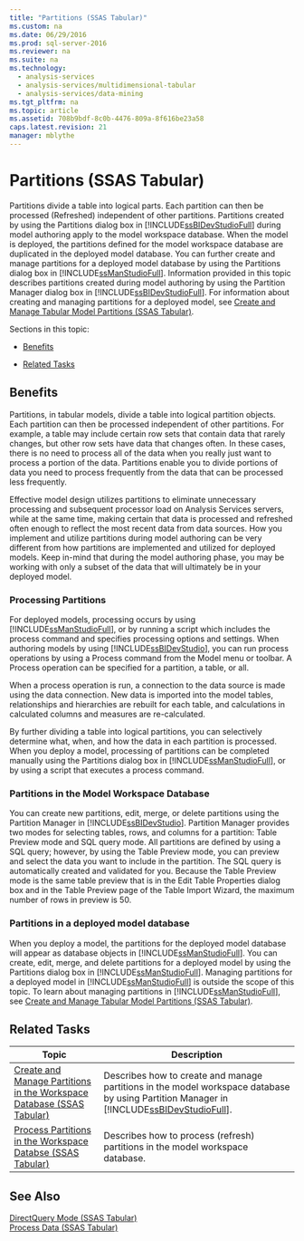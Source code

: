 ```yaml
---
title: "Partitions (SSAS Tabular)"
ms.custom: na
ms.date: 06/29/2016
ms.prod: sql-server-2016
ms.reviewer: na
ms.suite: na
ms.technology: 
  - analysis-services
  - analysis-services/multidimensional-tabular
  - analysis-services/data-mining
ms.tgt_pltfrm: na
ms.topic: article
ms.assetid: 708b9bdf-8c0b-4476-809a-8f616be23a58
caps.latest.revision: 21
manager: mblythe
---
```

# Partitions (SSAS Tabular)
Partitions divide a table into logical parts. Each partition can then be processed (Refreshed) independent of other partitions. Partitions created by using the Partitions dialog box in [!INCLUDE[ssBIDevStudioFull](../../Topics/TopicNameContainA/includes/ssBIDevStudioFull_md.md)] during model authoring apply to the model workspace database. When the model is deployed, the partitions defined for the model workspace database are duplicated in the deployed model database. You can further create and manage partitions for a deployed model database by using the Partitions dialog box in [!INCLUDE[ssManStudioFull](../../Topics/TopicNameContainA/includes/ssManStudioFull_md.md)].  Information provided in this topic describes partitions created during model authoring by using the Partition Manager dialog box in [!INCLUDE[ssBIDevStudioFull](../../Topics/TopicNameContainA/includes/ssBIDevStudioFull_md.md)]. For information about creating and managing partitions for a deployed model, see [Create and Manage Tabular Model Partitions (SSAS Tabular)](../../Topics/TopicNameNotContainA/Create-and-Manage-Tabular-Model-Partitions--SSAS-Tabular-.md).  
  
 Sections in this topic:  
  
-   [Benefits](#bkmk_benefits)  
  
-   [Related Tasks](#bkmk_related_tasks)  
  
##  <a name="bkmk_benefits"></a> Benefits  
 Partitions, in tabular models, divide a table into logical partition objects. Each partition can then be processed independent of other partitions. For example, a table may include certain row sets that contain data that rarely changes, but other row sets have data that changes often. In these cases, there is no need to process all of the data when you really just want to process a portion of the data. Partitions enable you to divide portions of data you need to process frequently from the data that can be processed less frequently.  
  
 Effective model design utilizes partitions to eliminate unnecessary processing and subsequent processor load on Analysis Services servers, while at the same time, making certain that data is processed and refreshed often enough to reflect the most recent data from data sources. How you implement and utilize partitions during model authoring can be very different from how partitions are implemented and utilized for deployed models. Keep in-mind that during the model authoring phase, you may be working with only a subset of the data that will ultimately be in your deployed model.  
  
### Processing Partitions  
 For deployed models, processing occurs by using [!INCLUDE[ssManStudioFull](../../Topics/TopicNameContainA/includes/ssManStudioFull_md.md)], or by running a script which includes the process command and specifies processing options and settings. When authoring models by using [!INCLUDE[ssBIDevStudio](../../Topics/TopicNameContainA/includes/ssBIDevStudio_md.md)], you can run process operations by using a Process command from the Model menu or toolbar. A Process operation can be specified for a partition, a table, or all.  
  
 When a process operation is run, a connection to the data source is made using the data connection. New data is imported into the model tables, relationships and hierarchies are rebuilt for each table, and calculations in calculated columns and measures are re-calculated.  
  
 By further dividing a table into logical partitions, you can selectively determine what, when, and how the data in each partition is processed. When you deploy a model, processing of partitions can be completed manually using the Partitions dialog box in [!INCLUDE[ssManStudioFull](../../Topics/TopicNameContainA/includes/ssManStudioFull_md.md)], or by using a script that executes a process command.  
  
### Partitions in the Model Workspace Database  
 You can create new partitions, edit, merge, or delete partitions using the Partition Manager in [!INCLUDE[ssBIDevStudio](../../Topics/TopicNameContainA/includes/ssBIDevStudio_md.md)]. Partition Manager provides two modes for selecting tables, rows, and columns for a partition: Table Preview mode and SQL query mode. All partitions are defined by using a SQL query; however, by using the Table Preview mode, you can preview and select the data you want to include in the partition. The SQL query is automatically created and validated for you. Because the Table Preview mode is the same table preview that is in the Edit Table Properties dialog box and in the Table Preview page of the Table Import Wizard, the maximum number of rows in preview is 50.  
  
### Partitions in a deployed model database  
 When you deploy a model, the partitions for the deployed model database will appear as database objects in [!INCLUDE[ssManStudioFull](../../Topics/TopicNameContainA/includes/ssManStudioFull_md.md)]. You can create, edit, merge, and delete partitions for a deployed model by using the Partitions dialog box in [!INCLUDE[ssManStudioFull](../../Topics/TopicNameContainA/includes/ssManStudioFull_md.md)]. Managing partitions for a deployed model in [!INCLUDE[ssManStudioFull](../../Topics/TopicNameContainA/includes/ssManStudioFull_md.md)] is outside the scope of this topic. To learn about managing partitions in [!INCLUDE[ssManStudioFull](../../Topics/TopicNameContainA/includes/ssManStudioFull_md.md)], see [Create and Manage Tabular Model Partitions (SSAS Tabular)](../../Topics/TopicNameNotContainA/Create-and-Manage-Tabular-Model-Partitions--SSAS-Tabular-.md).  
  
##  <a name="bkmk_related_tasks"></a> Related Tasks  
  
|Topic|Description|  
|-----------|-----------------|  
|[Create and Manage Partitions in the Workspace Database (SSAS Tabular)](../../Topics/TopicNameNotContainA/Create-and-Manage-Partitions-in-the-Workspace-Database--SSAS-Tabular-.md)|Describes how to create and manage partitions in the model workspace database by using Partition Manager in [!INCLUDE[ssBIDevStudioFull](../../Topics/TopicNameContainA/includes/ssBIDevStudioFull_md.md)].|  
|[Process Partitions in the Workspace Databse (SSAS Tabular)](../../Topics/TopicNameNotContainA/Process-Partitions-in-the-Workspace-Databse--SSAS-Tabular-.md)|Describes how to process (refresh) partitions in the model workspace database.|  
  
## See Also  
 [DirectQuery Mode (SSAS Tabular)](../../Topics/TopicNameNotContainA/DirectQuery-Mode--SSAS-Tabular-.md)   
 [Process Data (SSAS Tabular)](../../Topics/TopicNameNotContainA/Process-Data--SSAS-Tabular-.md)